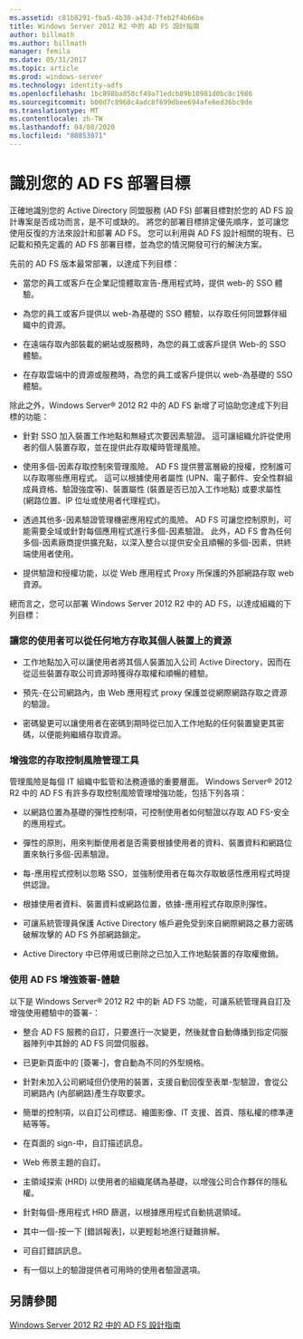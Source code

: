 ```yaml
---
ms.assetid: c81b8291-fba5-4b30-a43d-7feb2f4b66be
title: Windows Server 2012 R2 中的 AD FS 設計指南
author: billmath
ms.author: billmath
manager: femila
ms.date: 05/31/2017
ms.topic: article
ms.prod: windows-server
ms.technology: identity-adfs
ms.openlocfilehash: 1bc898ba858cf49a71edcb89b10981d0bc8c1986
ms.sourcegitcommit: b00d7c8968c4adc8f699dbee694afe6ed36bc9de
ms.translationtype: MT
ms.contentlocale: zh-TW
ms.lasthandoff: 04/08/2020
ms.locfileid: "80853071"
---
```

# <a name="identify-your-ad-fs-deployment-goals"></a>識別您的 AD FS 部署目標

正確地識別您的 Active Directory 同盟服務 \(AD FS\) 部署目標對於您的 AD FS 設計專案是否成功而言，是不可或缺的。 將您的部署目標排定優先順序，並可讓您使用反復的方法來設計和部署 AD FS。 您可以利用與 AD FS 設計相關的現有、已記載和預先定義的 AD FS 部署目標，並為您的情況開發可行的解決方案。  
  
先前的 AD FS 版本最常部署，以達成下列目標：  
  
-   當您的員工或客戶在企業記憶體取宣告\-應用程式時，提供 web\-的 SSO 體驗。  
  
-   為您的員工或客戶提供以 web\-為基礎的 SSO 體驗，以存取任何同盟夥伴組織中的資源。  
  
-   在遠端存取內部裝載的網站或服務時，為您的員工或客戶提供 Web\-的 SSO 體驗。  
  
-   在存取雲端中的資源或服務時，為您的員工或客戶提供以 web\-為基礎的 SSO 體驗。  
  
除此之外，Windows Server&reg; 2012 R2 中的 AD FS 新增了可協助您達成下列目標的功能：  
  
-   針對 SSO 加入裝置工作地點和無縫式次要因素驗證。 這可讓組織允許從使用者的個人裝置存取，並在提供此存取權時管理風險。  
  
-   使用多個\-因素存取控制來管理風險。 AD FS 提供豐富層級的授權，控制誰可以存取哪些應用程式。 這可以根據使用者屬性 \(UPN、電子郵件、安全性群組成員資格、驗證強度等\)、裝置屬性 \(裝置是否已加入工作地點\) 或要求屬性 \(網路位置、IP 位址或使用者代理程式\)。  
  
-   透過其他多\-因素驗證管理機密應用程式的風險。 AD FS 可讓您控制原則，可能需要全域或針對每個應用程式進行多個\-因素驗證。 此外，AD FS 會為任何多個\-因素廠商提供擴充點，以深入整合以提供安全且順暢的多個\-因素，供終端使用者使用。  
  
-   提供驗證和授權功能，以從 Web 應用程式 Proxy 所保護的外部網路存取 web 資源。  
  
總而言之，您可以部署 Windows Server 2012 R2 中的 AD FS，以達成組織的下列目標：  
  
### <a name="enable-your-users-to-access-resources-on-their-personal-devices-from-anywhere"></a>讓您的使用者可以從任何地方存取其個人裝置上的資源  
  
-   工作地點加入可以讓使用者將其個人裝置加入公司 Active Directory，因而在從這些裝置存取公司資源時獲得存取權和順暢的體驗。  
  
-   預先\-在公司網路內，由 Web 應用程式 proxy 保護並從網際網路存取之資源的驗證。  
  
-   密碼變更可以讓使用者在密碼到期時從已加入工作地點的任何裝置變更其密碼，以便能夠繼續存取資源。  
  
### <a name="enhance-your-access-control-risk-management-tools"></a>增強您的存取控制風險管理工具  
管理風險是每個 IT 組織中監管和法務遵循的重要層面。 Windows Server&reg; 2012 R2 中的 AD FS 有許多存取控制風險管理增強功能，包括下列各項：  
  
-   以網路位置為基礎的彈性控制項，可控制使用者如何驗證以存取 AD FS\-安全的應用程式。  
  
-   彈性的原則，用來判斷使用者是否需要根據使用者的資料、裝置資料和網路位置來執行多個\-因素驗證。  
  
-   每\-應用程式控制以忽略 SSO，並強制使用者在每次存取敏感性應用程式時提供認證。  
  
-   根據使用者資料、裝置資料或網路位置，依據\-應用程式存取原則彈性。  
  
-   可讓系統管理員保護 Active Directory 帳戶避免受到來自網際網路之暴力密碼破解攻擊的 AD FS 外部網路鎖定。  
  
-   Active Directory 中已停用或已刪除之已加入工作地點裝置的存取權撤銷。  
  
### <a name="use-ad-fs-to-enhance-the-sign-in-experience"></a>使用 AD FS 增強簽署\-體驗  
以下是 Windows Server&reg; 2012 R2 中的新 AD FS 功能，可讓系統管理員自訂及增強使用體驗中的簽署\-：  
  
-   整合 AD FS 服務的自訂，只要進行一次變更，然後就會自動傳播到指定伺服器陣列中其餘的 AD FS 同盟伺服器。  
  
-   已更新頁面中的 [簽署\-]，會自動為不同的外型規格。  
  
-   針對未加入公司網域但仍使用的裝置，支援自動回復至表單\-型驗證，會從公司網路內 \(內部網路\)產生存取要求。  
  
-   簡單的控制項，以自訂公司標誌、繪圖影像、IT 支援、首頁、隱私權的標準連結等等。  
  
-   在頁面的 sign\-中，自訂描述訊息。  
  
-   Web 佈景主題的自訂。  
  
-   主領域探索 \(HRD\) 以使用者的組織尾碼為基礎，以增強公司合作夥伴的隱私權。  
  
-   針對每個\-應用程式 HRD 篩選，以根據應用程式自動挑選領域。  
  
-   其中一個\-按一下 [錯誤報表]，以更輕鬆地進行疑難排解。  
  
-   可自訂錯誤訊息。  
  
-   有一個以上的驗證提供者可用時的使用者驗證選項。  
  
## <a name="see-also"></a>另請參閱  
[Windows Server 2012 R2 中的 AD FS 設計指南](../../ad-fs/design/AD-FS-Design-Guide-in-Windows-Server-2012-R2.md)  
  

